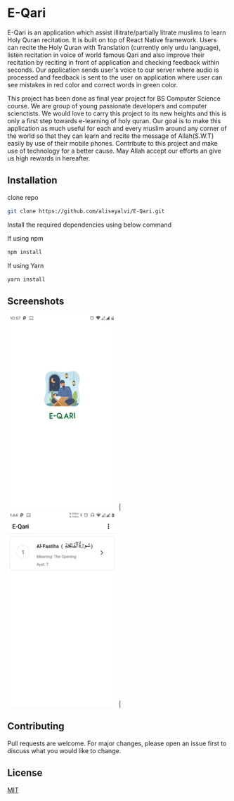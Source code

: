 # E-Qari

E-Qari is an application which assist illitrate/partially litrate muslims to learn Holy Quran recitation. It is built on top of React Native framework. Users can recite the Holy Quran with Translation (currently only urdu language), listen recitation in voice of world famous Qari and also improve their recitation by reciting in front of application and checking feedback within seconds. Our application sends user's voice to our server where audio is processed and feedback is sent to the user on application where user can see mistakes in red color and correct words in green color.

This project has been done as final year project for BS Computer Science course. We are group of young passionate developers and computer scienctists. We would love to carry this project to its new heights and this is only a first step towards e-learning of holy quran. Our goal is to make this application as much useful for each and every muslim around any corner of the world so that they can learn and recite the message of Allah(S.W.T) easily by use of their mobile phones. Contribute to this project and make use of technology for a better cause. May Allah accept our efforts an give us high rewards in hereafter.

## Installation

clone repo 

```bash
git clone https://github.com/aliseyalvi/E-Qari.git
```

Install the required dependencies using below command

If using npm
```bash
npm install
```
If using Yarn
```bash
yarn install
```
## Screenshots
<img src="/Screenshots/1.jpeg" width="250"> | 
<img src="/Screenshots/2.jpeg" width="250"> |


## Contributing
Pull requests are welcome. For major changes, please open an issue first to discuss what you would like to change.


## License
[MIT](https://choosealicense.com/licenses/mit/)